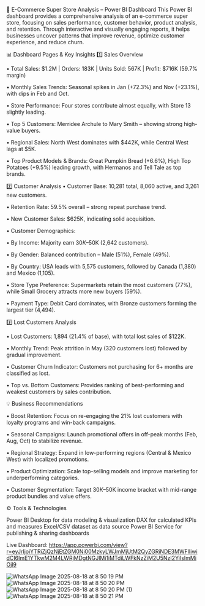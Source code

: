 🛒 E-Commerce Super Store Analysis – Power BI Dashboard
This Power BI dashboard provides a comprehensive analysis of an e-commerce super store, focusing on sales performance, customer behavior, product analysis, and retention. Through interactive and visually engaging reports, it helps businesses uncover patterns that improve revenue, optimize customer experience, and reduce churn.

📊 Dashboard Pages & Key Insights
1️⃣ Sales Overview

•	Total Sales: $1.2M | Orders: 183K | Units Sold: 567K | Profit: $716K (59.7% margin)

•	Monthly Sales Trends: Seasonal spikes in Jan (+72.3%) and Nov (+23.1%), with dips in Feb and Oct.

•	Store Performance: Four stores contribute almost equally, with Store 13 slightly leading.

•	Top 5 Customers: Merridee Archule to Mary Smith – showing strong high-value buyers.

•	Regional Sales: North West dominates with $442K, while Central West lags at $5K.

•	Top Product Models & Brands: Great Pumpkin Bread (+6.6%), High Top Potatoes (+9.5%) leading growth, with Hermanos and Tell Tale as top brands.

2️⃣ Customer Analysis
•	Customer Base: 10,281 total, 8,060 active, and 3,261 new customers.

•	Retention Rate: 59.5% overall – strong repeat purchase trend.

•	New Customer Sales: $625K, indicating solid acquisition.

•	Customer Demographics:

•	By Income: Majority earn $30K–$50K (2,642 customers).

•	By Gender: Balanced contribution – Male (51%), Female (49%).

•	By Country: USA leads with 5,575 customers, followed by Canada (1,380) and Mexico (1,105).

•	Store Type Preference: Supermarkets retain the most customers (77%), while Small Grocery attracts more new buyers (59%).

•	Payment Type: Debit Card dominates, with Bronze customers forming the largest tier (4,494).

3️⃣ Lost Customers Analysis

•	Lost Customers: 1,894 (21.4% of base), with total lost sales of $122K.

•	Monthly Trend: Peak attrition in May (320 customers lost) followed by gradual improvement.

•	Customer Churn Indicator: Customers not purchasing for 6+ months are classified as lost.

•	Top vs. Bottom Customers: Provides ranking of best-performing and weakest customers by sales contribution.

💡 Business Recommendations

•	Boost Retention: Focus on re-engaging the 21% lost customers with loyalty programs and win-back campaigns.

•	Seasonal Campaigns: Launch promotional offers in off-peak months (Feb, Aug, Oct) to stabilize revenue.

•	Regional Strategy: Expand in low-performing regions (Central & Mexico West) with localized promotions.

•	Product Optimization: Scale top-selling models and improve marketing for underperforming categories.

•	Customer Segmentation: Target $30K–$50K income bracket with mid-range product bundles and value offers.

⚙️ Tools & Technologies

Power BI Desktop for data modeling & visualization
DAX for calculated KPIs and measures
Excel/CSV dataset as data source
Power BI Service for publishing & sharing dashboards



Live Dashboard: https://app.powerbi.com/view?r=eyJrIjoiYTRiZjQzNjEtZGM0Ni00MzkyLWJmMjUtM2QyZGRiNDE3MWFlIiwidCI6ImE1YTkwM2M4LWRjMDgtNGJlMi1iMTdiLWFkNzZiM2U5NzI2YiIsImMiOjl9

![WhatsApp Image 2025-08-18 at 8 50 19 PM](https://github.com/user-attachments/assets/be84853f-926e-4224-8612-41f51e600af6)
![WhatsApp Image 2025-08-18 at 8 50 20 PM](https://github.com/user-attachments/assets/6502e152-9f53-4ce9-9ff9-a3f48bffd167)
![WhatsApp Image 2025-08-18 at 8 50 20 PM (1)](https://github.com/user-attachments/assets/764b09d3-e14d-48fd-911f-753dcd72dc46)
![WhatsApp Image 2025-08-18 at 8 50 21 PM](https://github.com/user-attachments/assets/288befeb-c118-400a-9796-8f9b434ecdae)


